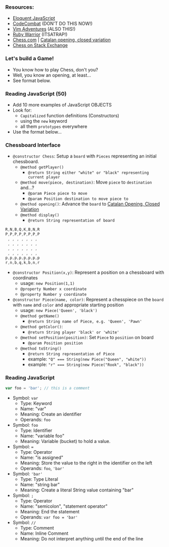 ### Resources:

* [Eloquent JavaScript](http://eloquentjavascript.net)
* [CodeCombat](http://codecombat.com) (DON'T DO THIS NOW!)
* [Vim Adventures](http://vim-adventures.net) (ALSO THIS!)
* [Ruby Warrior](http://bloc.io/ruby-warror) (ITSATRAP!)
* [Chess.com](http://chess.com) | [Catalan opening, closed variation](http://j.mp/1BSJj9W)
* [Chess on Stack Exchange](http://chess.stackexchange.com)

### Let's build a Game!

* You know how to play Chess, don't you?
* Well, you know an opening, at least...
* See format below.

### Reading JavaScript (50)
* Add 10 more examples of JavaScript OBJECTS
* Look for:
   * `Capitalized` function definitions (Constructors)
   * using the `new` keyword
   * all them `prototypes` everywhere
* Use the format below...


### Chessboard Interface

* `@constructor Chess`: Setup a `board` with `Pieces` representing an initial chessboard.
   * `@method getPlayer()`
      * `@return String either "white" or "black" representing current player`
   * `@method move(piece, destination)`: Move `piece` to `destination` and...?
      * `@param Piece piece to move`
      * `@param Position destination to move piece to`
   * `@method opening()`: Advance the `board` to [Catalan Opening, Closed Variation](http://j.mp/1BSJj9W)
   * `@method display()`
      * `@return String representation of board`
```javascript
R,N,B,Q,K,B,N,R
P,P,P,P,P,P,P,P
 , , , , , , ,
 , , , , , , ,
 , , , , , , ,
 , , , , , , ,
p,p,p,p,p,p,p,p
r,n,b,q,k,b,n,r
```
* `@constructor Position(x,y)`: Represent a position on a chessboard with coordinates
   * usage: `new Position(1,1)`
   * `@property Number x coordinate`
   * `@property Number y coordinate`
* `@constructor Piece(name, color)`: Represent a chesspiece on the `board` with `name` and `color` and appropriate starting position
   * usage: `new Piece('Queen', 'black')`
   * `@method getName()`
      * `@return String name of Piece, e.g. 'Queen', 'Pawn'`
   * `@method getColor()`:
      * `@return String player 'black' or 'white'`
   * `@method setPosition(position)`: Set `Piece` to `position` on board
      * `@param Position position`
   * `@method toString()`
      * `@return String representation of Piece`
      * example: `"Q" === String(new Piece("Queen", "white"))`
      * example: `"r" === String(new Piece("Rook", "black"))`

### Reading JavaScript

```javascript
var foo = 'bar'; // this is a comment
```

* Symbol: `var`
  * Type: Keyword
  * Name: "var"
  * Meaning: Create an identifier
  * Operands: `foo`
* Symbol: `foo`
  * Type: Identifier
  * Name: "variable foo"
  * Meaning: Variable (bucket) to hold a value.
* Symbol: `=`
  * Type: Operator
  * Name: "is assigned"
  * Meaning: Store the value to the right in the identifier on the left
  * Operands: `foo`, `'bar'`
* Symbol: `'bar'`
  * Type: Type Literal
  * Name: "string bar"
  * Meaning: Create a literal String value containing "bar"
* Symbol: `;`
  * Type: Operator
  * Name: "semicolon", "statement operator"
  * Meaning: End the statement
  * Operands: `var foo = 'bar'`
* Symbol: `//`
  * Type: Comment
  * Name: Inline Comment
  * Meaning: Do not interpret anything until the end of the line
